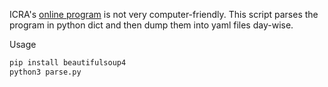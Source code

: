 ICRA's [online program](https://ras.papercept.net/conferences/conferences/ICRA24/program/) is not very computer-friendly.
This script parses the program in python dict and then dump them into yaml files day-wise.

Usage
```bash
pip install beautifulsoup4
python3 parse.py
```
